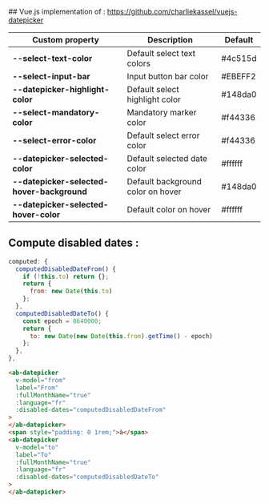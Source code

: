 ## Vue.js implementation of :
https://github.com/charliekassel/vuejs-datepicker

| Custom property                            | Description                       | Default |
| ------------------------------------------ | --------------------------------- | ------- |
| **--select-text-color**                    | Default select text colors        | #4c515d |
| **--select-input-bar**                     | Input button bar color            | #EBEFF2 |
| **--datepicker-highlight-color**           | Default select highlight color    | #148da0 |
| **--select-mandatory-color**               | Mandatory marker color            | #f44336 |
| **--select-error-color**                   | Default select error color        | #f44336 |
| **--datepicker-selected-color**            | Default selected date color       | #ffffff |
| **--datepicker-selected-hover-background** | Default background color on hover | #148da0 |
| **--datepicker-selected-hover-color**      | Default color on hover            | #ffffff |

## Compute disabled dates :

```js
computed: {
  computedDisabledDateFrom() {
    if (!this.to) return {};
    return {
      from: new Date(this.to)
    };
  },
  computedDisabledDateTo() {
    const epoch = 8640000;
    return {
      to: new Date(new Date(this.from).getTime() - epoch)
    };
  },
},
```
```html
<ab-datepicker
  v-model="from"
  label="From"
  :fullMonthName="true"
  :language="fr"
  :disabled-dates="computedDisabledDateFrom"
>
</ab-datepicker>
<span style="padding: 0 1rem;">à</span>
<ab-datepicker
  v-model="to"
  label="To"
  :fullMonthName="true"
  :language="fr"
  :disabled-dates="computedDisabledDateTo"
>
</ab-datepicker>
```
